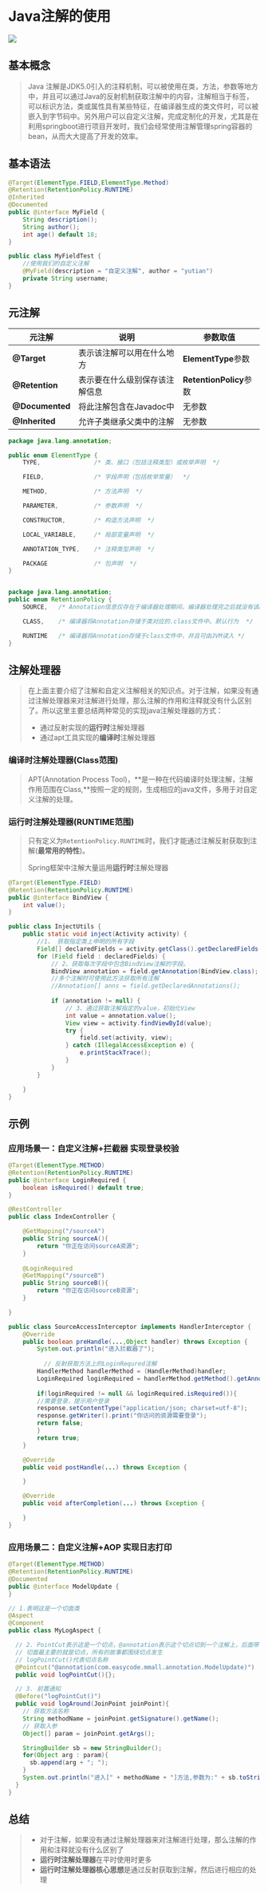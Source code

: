 # Java注解的使用

![](https://upload-images.jianshu.io/upload_images/3458176-c5642804973c8b6e.jpg?imageMogr2/auto-orient/strip|imageView2/2/w/1200/format/webp)

## 基本概念

> Java 注解是JDK5.0引入的注释机制，可以被使用在类，方法，参数等地方中，并且可以通过Java的反射机制获取注解中的内容，注解相当于标签，可以标识方法，类或属性具有某些特征，在编译器生成的类文件时，可以被嵌入到字节码中。另外用户可以自定义注解，完成定制化的开发，尤其是在利用springboot进行项目开发时，我们会经常使用注解管理spring容器的bean，从而大大提高了开发的效率。

## 基本语法

```java
@Target(ElementType.FIELD,ElementType.Method)
@Retention(RetentionPolicy.RUNTIME)
@Inherited
@Documented
public @interface MyField {
    String description();
    String author();
    int age() default 18;
}
```

```java
public class MyFieldTest {
    //使用我们的自定义注解
    @MyField(description = "自定义注解", author = "yutian")
    private String username;
}
```

## 元注解

| 元注解          | 说明                           | 参数取值                |
| --------------- | ------------------------------ | ----------------------- |
| **@Target**     | 表示该注解可以用在什么地方     | **ElementType**参数     |
| **@Retention**  | 表示要在什么级别保存该注解信息 | **RetentionPolicy**参数 |
| **@Documented** | 将此注解包含在Javadoc中        | 无参数                  |
| **@Inherited**  | 允许子类继承父类中的注解       | 无参数                  |

```java
package java.lang.annotation;

public enum ElementType {
    TYPE,               /* 类、接口（包括注释类型）或枚举声明  */

    FIELD,              /* 字段声明（包括枚举常量）  */

    METHOD,             /* 方法声明  */

    PARAMETER,          /* 参数声明  */

    CONSTRUCTOR,        /* 构造方法声明  */

    LOCAL_VARIABLE,     /* 局部变量声明  */

    ANNOTATION_TYPE,    /* 注释类型声明  */

    PACKAGE             /* 包声明  */
}


package java.lang.annotation;
public enum RetentionPolicy {
    SOURCE,   /* Annotation信息仅存在于编译器处理期间，编译器处理完之后就没有该Annotation信息了  */

    CLASS,    /* 编译器将Annotation存储于类对应的.class文件中。默认行为  */

    RUNTIME   /* 编译器将Annotation存储于class文件中，并且可由JVM读入 */
}
```

## 注解处理器

> 在上面主要介绍了注解和自定义注解相关的知识点。对于注解，如果没有通过注解处理器来对注解进行处理，那么注解的作用和注释就没有什么区别了。所以这里主要总结两种常见的实现java注解处理器的方式：
>
> - 通过反射实现的**运行时**注解处理器
> - 通过apt工具实现的**编译时**注解处理器

### **编译时**注解处理器(Class范围)

> APT(Annotation Process Tool)，**是一种在代码编译时处理注解，注解作用范围在Class,**按照一定的规则，生成相应的java文件，多用于对自定义注解的处理。

### **运行时**注解处理器(RUNTIME范围)

> 只有定义为`RetentionPolicy.RUNTIME`时，我们才能通过注解反射获取到注解(**最常用的特性**)。
>
> Spring框架中注解大量运用**运行时**注解处理器

```java
@Target(ElementType.FIELD)
@Retention(RetentionPolicy.RUNTIME)
public @interface BindView {
    int value();
}
```

```java
public class InjectUtils {
    public static void inject(Activity activity) {
        //1、 获取指定类上申明的所有字段
        Field[] declaredFields = activity.getClass().getDeclaredFields();
        for (Field field : declaredFields) {
            // 2、获取每次字段中包含BindView注解的字段。
            BindView annotation = field.getAnnotation(BindView.class);
			//多个注解时可使用此方法获取所有注解
            //Annotation[] anns = field.getDeclaredAnnotations();
            
            if (annotation != null) {
                // 3、通过获取注解指定的value，初始化View
                int value = annotation.value();
                View view = activity.findViewById(value);
                try {
                    field.set(activity, view);
                } catch (IllegalAccessException e) {
                    e.printStackTrace();
                }
            }
        }

    }
}
```

## 示例

### 应用场景一：自定义注解+拦截器 实现登录校验

```java
@Target(ElementType.METHOD)
@Retention(RetentionPolicy.RUNTIME)
public @interface LoginRequired {
    boolean isRequired() default true;
}
```

```java
@RestController
public class IndexController {

    @GetMapping("/sourceA")
    public String sourceA(){
        return "你正在访问sourceA资源";
    }
    
    @LoginRequired
    @GetMapping("/sourceB")
    public String sourceB(){
        return "你正在访问sourceB资源";
    }

}
```

```java
public class SourceAccessInterceptor implements HandlerInterceptor {
    @Override
    public boolean preHandle(...,Object handler) throws Exception {
        System.out.println("进入拦截器了");
        
          // 反射获取方法上的LoginRequred注解
        HandlerMethod handlerMethod = (HandlerMethod)handler;
        LoginRequired loginRequired = handlerMethod.getMethod().getAnnotation(LoginRequired.class);
        
        if(loginRequired != null && loginRequired.isRequired()){
        //需要登录，提示用户登录
        response.setContentType("application/json; charset=utf-8");
        response.getWriter().print("你访问的资源需要登录");
        return false;
        }
        return true;
    }

    @Override
    public void postHandle(...) throws Exception {

    }

    @Override
    public void afterCompletion(...) throws Exception {

    }
}
```

### 应用场景二：自定义注解+AOP 实现日志打印

```java
@Target(ElementType.METHOD)
@Retention(RetentionPolicy.RUNTIME)
@Documented
public @interface ModelUpdate {
}
```

```java
// 1.表明这是一个切面类
@Aspect
@Component
public class MyLogAspect {

  // 2. PointCut表示这是一个切点，@annotation表示这个切点切到一个注解上，后面带该注解的全类名
  // 切面最主要的就是切点，所有的故事都围绕切点发生
  // logPointCut()代表切点名称
  @Pointcut("@annotation(com.easycode.mmall.annotation.ModelUpdate)")
  public void logPointCut(){};

  // 3. 前置通知
  @Before("logPointCut()")
  public void logAround(JoinPoint joinPoint){
    // 获取方法名称
    String methodName = joinPoint.getSignature().getName();
    // 获取入参
    Object[] param = joinPoint.getArgs();

    StringBuilder sb = new StringBuilder();
    for(Object arg : param){
      sb.append(arg + "; ");
    }
    System.out.println("进入[" + methodName + "]方法,参数为:" + sb.toString());
  }
}
```



## 总结

> - 对于注解，如果没有通过注解处理器来对注解进行处理，那么注解的作用和注释就没有什么区别了
> - **运行时注解处理器**在平时使用时更多
> - **运行时注解处理器核心思想**是通过反射获取到注解，然后进行相应的处理
